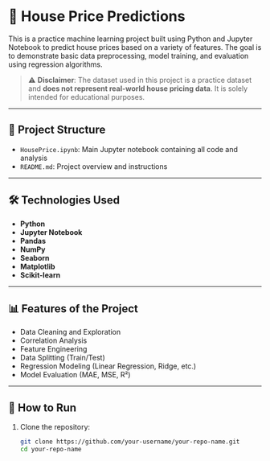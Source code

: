 # 🏡 House Price Predictions

This is a practice machine learning project built using Python and Jupyter Notebook to predict house prices based on a variety of features. The goal is to demonstrate basic data preprocessing, model training, and evaluation using regression algorithms.

> ⚠️ **Disclaimer**: The dataset used in this project is a practice dataset and **does not represent real-world house pricing data**. It is solely intended for educational purposes.

---

## 📁 Project Structure

- `HousePrice.ipynb`: Main Jupyter notebook containing all code and analysis
- `README.md`: Project overview and instructions

---

## 🛠️ Technologies Used

- **Python**
- **Jupyter Notebook**
- **Pandas**
- **NumPy**
- **Seaborn**
- **Matplotlib**
- **Scikit-learn**

---

## 📊 Features of the Project

- Data Cleaning and Exploration
- Correlation Analysis
- Feature Engineering
- Data Splitting (Train/Test)
- Regression Modeling (Linear Regression, Ridge, etc.)
- Model Evaluation (MAE, MSE, R²)

---

## 🚀 How to Run

1. Clone the repository:
   ```bash
   git clone https://github.com/your-username/your-repo-name.git
   cd your-repo-name
